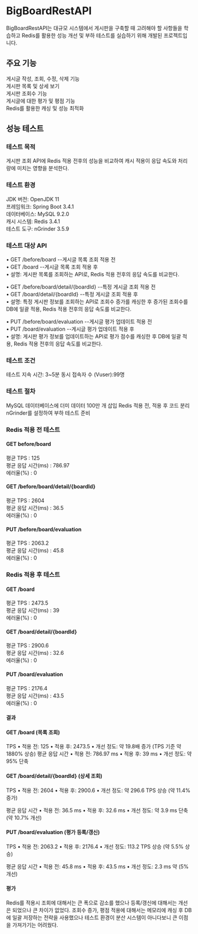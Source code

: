 # BigBoardRestAPI
BigBoardRestAPI는 대규모 시스템에서 게시판을 구축할 때 고려해야 할 사항들을 학습하고 Redis를 활용한 성능 개선 및 부하 테스트를 실습하기 위해 개발된 프로젝트입니다.

## 주요 기능  
게시글 작성, 조회, 수정, 삭제 기능  
게시판 목록 및 상세 보기  
게시판 조회수 기능  
게시글에 대한 평가 및 평점 기능  
Redis를 활용한 캐싱 및 성능 최적화   

## 성능 테스트

### 테스트 목적
게시판 조회 API에 Redis 적용 전후의 성능을 비교하여 캐시 적용이 응답 속도와 처리량에 미치는 영향을 분석한다.

### 테스트 환경
JDK 버전: OpenJDK 11  
프레임워크: Spring Boot 3.4.1  
데이터베이스: MySQL 9.2.0   
캐시 시스템: Redis 3.4.1  
테스트 도구: nGrinder 3.5.9  

### 테스트 대상 API   
•	GET /before/board  --게시글 목록 조회 적용 전  
•	GET /board         --게시글 목록 조회 적용 후  
•	설명: 게시판 목록를 조회하는 API로, Redis 적용 전후의 응답 속도를 비교한다.  

•	GET /before/board/detail/{boardId}  --특정 게시글 조회 적용 전  
•	GET /board/detail/{boardId}         --특정 게시글 조회 적용 후  
•	설명: 특정 게시판 정보를 조회하는 API로 조회수 증가를 캐싱한 후 증가된 조회수를 DB에 일괄 적용, Redis 적용 전후의 응답 속도를 비교한다.  

•	PUT /before/board/evaluation  --게시글 평가 업데이트 적용 전  
•	PUT /board/evaluation         --게시글 평가 업데이트 적용 후  
•	설명: 게시판 평가 정보를 업데이트하는 API로 평가 점수를 캐싱한 후 DB에 일괄 적용, Redis 적용 전후의 응답 속도를 비교한다.  
 
### 테스트 조건
테스트 지속 시간: 3~5분
동시 접속자 수 (Vuser):99명

### 테스트 절차
MySQL 데이터베이스에 더미 데이터 100만 개 삽입
Redis 적용 전, 적용 후 코드 분리 
nGrinder를 설정하여 부하 테스트 준비

### Redis 적용 전 테스트
#### GET before/board  
평균 TPS : 125  
평균 응답 시간(ms) : 786.97  
에러율(%) : 0   
  
#### GET /before/board/detail/{boardId}  
평균 TPS : 2604  
평균 응답 시간(ms) : 36.5  
에러율(%) : 0  
  
#### PUT /before/board/evaluation  
평균 TPS : 2063.2  
평균 응답 시간(ms) : 45.8  
에러율(%) : 0  

### Redis 적용 후 테스트  
#### GET /board  
평균 TPS : 2473.5  
평균 응답 시간(ms) : 39  
에러율(%) : 0  
  
#### GET /board/detail/{boardId}  
평균 TPS : 2900.6  
평균 응답 시간(ms) : 32.6  
에러율(%) : 0  
  
#### PUT /board/evaluation
평균 TPS : 2176.4  
평균 응답 시간(ms) : 43.5  
에러율(%) : 0  

#### 결과

#### GET /board (목록 조회)

TPS
	•	적용 전: 125
	•	적용 후: 2473.5
	•	개선 정도: 약 19.8배 증가 (TPS 기준 약 1880% 상승)
평균 응답 시간
	•	적용 전: 786.97 ms
	•	적용 후: 39 ms
	•	개선 정도: 약 95% 단축

#### GET /board/detail/{boardId} (상세 조회)

TPS
	•	적용 전: 2604
	•	적용 후: 2900.6
	•	개선 정도: 약 296.6 TPS 상승 (약 11.4% 증가)

평균 응답 시간
	•	적용 전: 36.5 ms
	•	적용 후: 32.6 ms
	•	개선 정도: 약 3.9 ms 단축 (약 10.7% 개선)
  
#### PUT /board/evaluation (평가 등록/갱신)

TPS
	•	적용 전: 2063.2
	•	적용 후: 2176.4
	•	개선 정도: 113.2 TPS 상승 (약 5.5% 상승)	

평균 응답 시간
	•	적용 전: 45.8 ms
	•	적용 후: 43.5 ms
	•	개선 정도: 2.3 ms 약 (5% 개선) 

#### 평가
Redis를 적용시 조회에 대해서는 큰 폭으로 감소를 했으나 등록/갱신에 대해서는 개선은 되었으나 큰 차이가 없었다. 
조회수 증가, 평점 적용에 대해서는 메모리에 캐싱 후 DB에 일괄 저장하는 전략을 사용했으나 테스트 환경이 분산 시스템이 아니다보니 큰 이점을 가져가기는 어려웠다.
